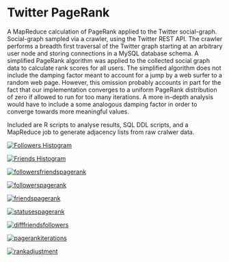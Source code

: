 Twitter PageRank
================

A MapReduce calculation of PageRank applied to the Twitter
social-graph. Social-graph sampled via a crawler, using the
Twitter REST API. The crawler performs a breadth first traversal of
the Twitter graph starting at an arbitrary user node and storing
connections in a MySQL database schema.  A simplified PageRank
algorithm was applied to the collected social graph data to calculate
rank scores for all users. The simplified algorithm does not include
the damping factor meant to account for a jump by a web surfer to a
random web page. However, this omission probably accounts in part for
the fact that our implementation converges to a uniform PageRank
distribution of zero if allowed to run for too many iterations. A more
in-depth analysis would have to include a some analogous damping
factor in order to converge towards more meaningful values.

Included are R scripts to analyse results, SQL DDL scripts, and a 
MapReduce job to generate adjacency lists from raw cralwer data.

[![Followers Histogram](https://github.com/justinkamerman/Ripple/raw/master/images/followershist.png)](https://github.com/justinkamerman/Ripple/raw/master/images/followershist.png)

[![Friends Histogram](https://github.com/justinkamerman/Ripple/raw/master/images/friendshist.png)](https://github.com/justinkamerman/Ripple/raw/master/images/friendshist.png)

[![followersfriendspagerank](https://github.com/justinkamerman/Ripple/raw/master/images/followersfriendspagerank.png)](https://github.com/justinkamerman/Ripple/raw/master/images/followersfriendspagerank.png)

[![followerspagerank](https://github.com/justinkamerman/Ripple/raw/master/images/followerspagerank.png)](https://github.com/justinkamerman/Ripple/raw/master/images/followerspagerank.png)

[![friendspagerank](https://github.com/justinkamerman/Ripple/raw/master/images/friendspagerank.png)](https://github.com/justinkamerman/Ripple/raw/master/images/friendspagerank.png)

[![statusespagerank](https://github.com/justinkamerman/Ripple/raw/master/images/statusespagerank.png)](https://github.com/justinkamerman/Ripple/raw/master/images/statusespagerank.png)

[![difffriendsfollowers](https://github.com/justinkamerman/Ripple/raw/master/images/difffriendsfollowers.png)](https://github.com/justinkamerman/Ripple/raw/master/images/difffriendsfollowers.png)

[![pagerankiterations](https://github.com/justinkamerman/Ripple/raw/master/images/pagerankiterations.png)](https://github.com/justinkamerman/Ripple/raw/master/images/pagerankiterations.png)

[![rankadjustment](https://github.com/justinkamerman/Ripple/raw/master/images/rankadjustment.png)](https://github.com/justinkamerman/Ripple/raw/master/images/rankadjustment.png)
